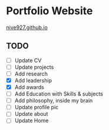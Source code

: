 # Portfolio Website

[nive927.github.io](https://nive927.github.io)

## TODO

- [ ] Update CV
- [ ] Update projects
- [ ] Add research
- [X] Add leadership
- [X] Add awards
- [ ] Add Education with Skills & subjects
- [ ] Add philosophy, inside my brain
- [ ] Update profile pic
- [ ] Update about
- [ ] Update Home